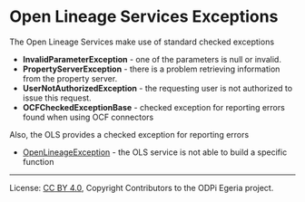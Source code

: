 <!-- SPDX-License-Identifier: CC-BY-4.0 -->
<!-- Copyright Contributors to the ODPi Egeria project. -->

# Open Lineage Services Exceptions

The Open Lineage Services make use of standard checked exceptions

* **InvalidParameterException** - one of the parameters is null or invalid.
* **PropertyServerException** - there is a problem retrieving information from the property server.
* **UserNotAuthorizedException** - the requesting user is not authorized to issue this request.
* **OCFCheckedExceptionBase** - checked exception for reporting errors found when using OCF connectors

Also, the OLS provides a checked exception for reporting errors
* [OpenLineageException](lineage-warehouse-exception.md)  - the OLS service is not able to build a specific function
 
----
License: [CC BY 4.0](https://creativecommons.org/licenses/by/4.0/),
Copyright Contributors to the ODPi Egeria project.